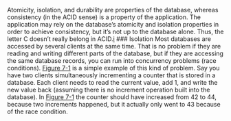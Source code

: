 Atomicity, isolation, and durability are properties of the database, whereas consistency (in the ACID
sense) is a property of the application. The application may rely on the database’s atomicity and
isolation properties in order to achieve consistency, but it’s not up to the database alone. Thus,
the letter C doesn’t really belong in ACID.[i](ch07.html#idm140605774826704) ### Isolation 
Most databases are accessed by several clients at the same time. That is no problem if they are
reading and writing different parts of the database, but if they are accessing the same database
records, you can run into concurrency problems (race conditions). [Figure 7-1](#fig_transactions_increment) is a simple example of this kind of problem. Say you have two clients
simultaneously incrementing a counter that is stored in a database. Each client needs to read the
current value, add 1, and write the new value back (assuming there is no increment operation built
into the database). In [Figure 7-1](#fig_transactions_increment) the counter should have increased from 42 to
44, because two increments happened, but it actually only went to 43 because of the race condition.